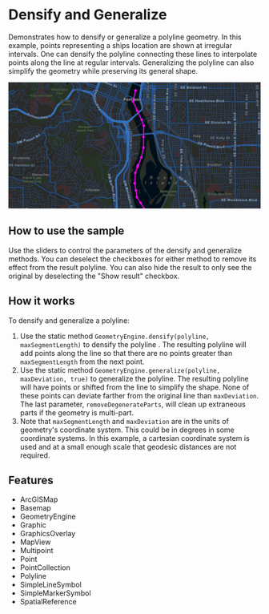<h1>Densify and Generalize</h1>

<p>Demonstrates how to densify or generalize a polyline geometry. In this example, points representing a ships 
location are shown at irregular intervals. One can densify the polyline connecting these lines to interpolate points 
along the line at regular intervals. Generalizing the polyline can also simplify the geometry while preserving its 
general shape.</p>

<p><img src="DensifyAndGeneralize.gif"/></p>

<h2>How to use the sample</h2>

<p>Use the sliders to control the parameters of the densify and generalize methods. You can deselect the checkboxes 
for either method to remove its effect from the result polyline. You can also hide the result to only see the 
original by deselecting the "Show result" checkbox.</p>

<h2>How it works</h2>

<p>To densify and generalize a polyline:</p>

<ol>
    <li>Use the static method <code>GeometryEngine.densify(polyline, maxSegmentLength)</code> to densify the polyline
    . The resulting polyline will add points along the line so that there are no points greater than <code>maxSegmentLength</code> from the next point.</li>
    <li>Use the static method <code>GeometryEngine.generalize(polyline, maxDeviation, true)</code> to generalize the 
    polyline. The resulting polyline will have points or shifted from the line to simplify the shape. None of these points can 
    deviate farther from the original line than <code>maxDeviation</code>. The last parameter, 
    <code>removeDegenerateParts</code>, will clean up extraneous parts if the geometry is multi-part.</li>
    <li>Note that <code>maxSegmentLength</code> and <code>maxDeviation</code> are in the units of geometry's 
    coordinate system. This could be in degrees in some coordinate systems. In this example, a cartesian coordinate 
    system is used and at a small enough scale that geodesic distances are not required.</li>
</ol>

<h2>Features</h2>

<ul>
   <li>ArcGISMap</li>
   <li>Basemap</li>
   <li>GeometryEngine</li>
   <li>Graphic</li>
   <li>GraphicsOverlay</li>
   <li>MapView</li>
   <li>Multipoint</li>
   <li>Point</li>
   <li>PointCollection</li>
   <li>Polyline</li>
   <li>SimpleLineSymbol</li>
   <li>SimpleMarkerSymbol</li>
   <li>SpatialReference</li>
</ul>

